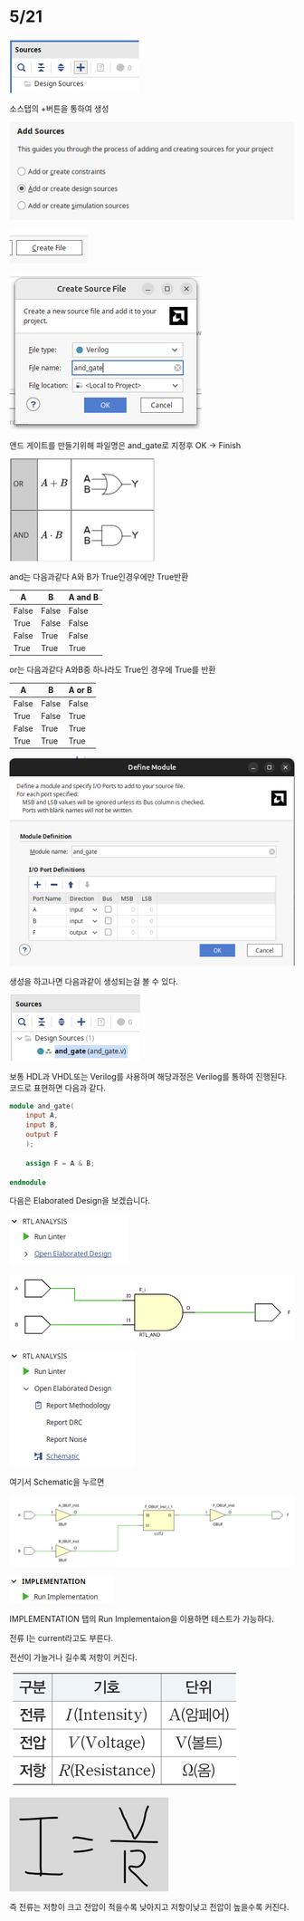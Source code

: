 # 5/21

![image.png](0521/image.png)

소스탭의 +버튼을 통하여 생성

![image.png](0521/image%201.png)

![image.png](0521/image%202.png)

![image.png](0521/image%203.png)

앤드 게이트를 만들기위해 파일명은 and_gate로 지정후 OK → Finish

![image.png](0521/image%204.png)

and는 다음과같다 A와 B가 True인경우에만 True반환

| A | B | A and B |
| --- | --- | --- |
| False | False | False |
| True | False | False |
| False | True | False |
| True | True | True |

or는 다음과같다 A와B중 하나라도 True인 경우에 True를 반환

| A | B | A or B |
| --- | --- | --- |
| False | False | False |
| True | False | True |
| False | True | True |
| True | True | True |

![image.png](0521/image%205.png)

생성을 하고나면 다음과같이 생성되는걸 볼 수 있다.

![image.png](0521/image%206.png)

보통 HDL과 VHDL또는 Verilog를 사용하며 해당과정은 Verilog를 통하여 진행된다. 코드로 표현하면 다음과 같다.

```verilog
module and_gate(
    input A,
    input B,
    output F
    );
    
    assign F = A & B;
    
endmodule
```

다음은 Elaborated Design을 보겠습니다.

![image.png](0521/image%207.png)

![image.png](0521/image%208.png)

![image.png](0521/image%209.png)

여기서 Schematic을 누르면 

![image.png](0521/image%2010.png)

![image.png](0521/image%2011.png)

IMPLEMENTATION 탭의 Run Implementaion을 이용하면 테스트가 가능하다.

전류 I는 current라고도 부른다.

전선이 가늘거나 길수록 저항이 커진다.

![image.png](0521/image%2012.png)

![image.png](0521/image%2013.png)

즉 전류는 저항이 크고 전압이 적을수록 낮아지고 저항이낮고 전압이 높을수록 커진다.